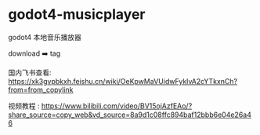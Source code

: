 # godot4-musicplayer
godot4 本地音乐播放器

download  ➡️ tag


国内飞书查看: https://xk3gvpbkxh.feishu.cn/wiki/OeKpwMaVUidwFykIvA2cYTkxnCh?from=from_copylink


视频教程 :  https://www.bilibili.com/video/BV15ojAzfEAo/?share_source=copy_web&vd_source=8a9d1c08ffc894baf12bbb6e04e26a46

